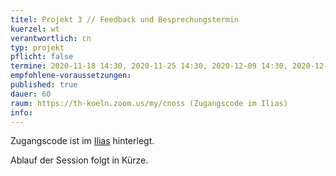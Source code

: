 ```yaml
---
titel: Projekt 3 // Feedback und Besprechungstermin
kuerzel: wt
verantwortlich: cn
typ: projekt
pflicht: false
termine: 2020-11-18 14:30, 2020-11-25 14:30, 2020-12-09 14:30, 2020-12-16 14:30, 2021-01-20 14:30, 2021-01-27 14:30, 2021-02-03 14:30
empfohlene-voraussetzungen: 
published: true
dauer: 60
raum: https://th-koeln.zoom.us/my/cnoss (Zugangscode im Ilias)
info: 
---
```


Zugangscode ist im [Ilias](https://ilias.th-koeln.de/goto.php?target=fold_1658174&client_id=ILIAS_FH_Koeln) hinterlegt.

Ablauf der Session folgt in Kürze.